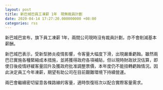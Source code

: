 ```yaml
---
layout: post
title: 新巴城巴員工凍薪 1年　現無裁員計劃
date: 2020-04-14 17:27:20.000000000 +08:00
categories: rss
---
```


新巴城巴宣布，旗下員工凍薪 1年，兩間公司現時沒有裁員計劃，亦不會削減基本薪酬。

新巴城巴表示，受新型肺炎疫情影響，令客量大幅度下滑，出現嚴重虧蝕。雖然兩巴已實施各種緊縮成本措施，並將獲得政府各項補貼，但以現時財政狀況估算，即使日後疫情紓緩客量回升及獲政府批准調整票價，本年度仍不能扭轉虧蝕情況。因此決定員工今年凍薪，期望有助公司在目前艱難環境下持續營運。

兩巴會繼續密切留意各條路線的客量，適時恢復班次以配合實際客量需求。
